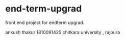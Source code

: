 # end-term-upgrad
front end project for endterm upgrad.
<!----- by------>
ankush thakur
1810091425
chitkara university , rajpura
